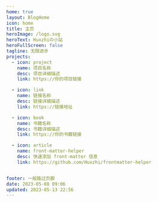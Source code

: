 ```yaml
---
home: true
layout: BlogHome
icon: home
title: 主页
heroImage: /logo.svg
heroText: Huxzhiの小站
heroFullScreen: false
tagline: 无限进步
projects:
  - icon: project
    name: 项目名称
    desc: 项目详细描述
    link: https://你的项目链接

  - icon: link
    name: 链接名称
    desc: 链接详细描述
    link: https://链接地址

  - icon: book
    name: 书籍名称
    desc: 书籍详细描述
    link: https://你的书籍链接

  - icon: article
    name: front-matter-helper
    desc: 快速添加 front-matter 信息
    link: https://github.com/Huxzhi/frontmatter-helper


footer: 一般路过页脚
date: 2023-05-08 09:06
updated: 2023-05-13 22:56
---
```




